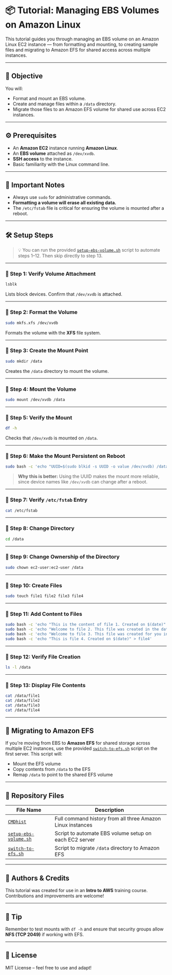 # 📦 Tutorial: Managing EBS Volumes on Amazon Linux

This tutorial guides you through managing an EBS volume on an Amazon Linux EC2 instance — from formatting and mounting, to creating sample files and migrating to Amazon EFS for shared access across multiple instances.

---

## 🎯 Objective

You will:
- Format and mount an EBS volume.
- Create and manage files within a `/data` directory.
- Migrate those files to an Amazon EFS volume for shared use across EC2 instances.

---

## ⚙️ Prerequisites

- An **Amazon EC2** instance running **Amazon Linux**.
- An **EBS volume** attached as `/dev/xvdb`.
- **SSH access** to the instance.
- Basic familiarity with the Linux command line.

---

## 🚨 Important Notes

- Always use `sudo` for administrative commands.
- **Formatting a volume will erase all existing data.**
- The `/etc/fstab` file is critical for ensuring the volume is mounted after a reboot.

---

## 🛠️ Setup Steps

> 💡 You can run the provided [`setup-ebs-volume.sh`](./setup-ebs-volume.sh) script to automate steps 1–12. Then skip directly to step 13.

---

### 🔹 Step 1: Verify Volume Attachment
```bash
lsblk
```
Lists block devices. Confirm that `/dev/xvdb` is attached.

---

### 🔹 Step 2: Format the Volume
```bash
sudo mkfs.xfs /dev/xvdb
```
Formats the volume with the **XFS** file system.

---

### 🔹 Step 3: Create the Mount Point
```bash
sudo mkdir /data
```
Creates the `/data` directory to mount the volume.

---

### 🔹 Step 4: Mount the Volume
```bash
sudo mount /dev/xvdb /data
```

---

### 🔹 Step 5: Verify the Mount
```bash
df -h
```
Checks that `/dev/xvdb` is mounted on `/data`.

---

### 🔹 Step 6: Make the Mount Persistent on Reboot
```bash
sudo bash -c 'echo "UUID=$(sudo blkid -s UUID -o value /dev/xvdb) /data xfs defaults,nofail 0 2" >> /etc/fstab'
```

> **Why this is better:** Using the UUID makes the mount more reliable, since device names like `/dev/xvdb` can change after a reboot.

---

### 🔹 Step 7: Verify `/etc/fstab` Entry
```bash
cat /etc/fstab
```

---

### 🔹 Step 8: Change Directory
```bash
cd /data
```

---

### 🔹 Step 9: Change Ownership of the Directory
```bash
sudo chown ec2-user:ec2-user /data
```

---

### 🔹 Step 10: Create Files
```bash
sudo touch file1 file2 file3 file4
```

---

### 🔹 Step 11: Add Content to Files
```bash
sudo bash -c 'echo "This is the content of file 1. Created on $(date)" > file1'
sudo bash -c 'echo "Welcome to file 2. This file was created in the data volume." > file2'
sudo bash -c 'echo "Welcome to file 3. This file was created for you in the data volume." > file3'
sudo bash -c 'echo "This is file 4. Created on $(date)" > file4'
```

---

### 🔹 Step 12: Verify File Creation
```bash
ls -l /data
```

---

### 🔹 Step 13: Display File Contents
```bash
cat /data/file1
cat /data/file2
cat /data/file3
cat /data/file4
```

---

## 🔄 Migrating to Amazon EFS

If you're moving from EBS to **Amazon EFS** for shared storage across multiple EC2 instances, use the provided [`switch-to-efs.sh`](./switch-to-efs.sh) script on the first server. This script will:
- Mount the EFS volume
- Copy contents from `/data` to the EFS
- Remap `/data` to point to the shared EFS volume

---

## 📁 Repository Files

| File Name | Description |
|-----------|-------------|
| [`CMDhist`](./CMDhist) | Full command history from all three Amazon Linux instances |
| [`setup-ebs-volume.sh`](./setup-ebs-volume.sh) | Script to automate EBS volume setup on each EC2 server |
| [`switch-to-efs.sh`](./switch-to-efs.sh) | Script to migrate `/data` directory to Amazon EFS |

---

## 🙌 Authors & Credits

This tutorial was created for use in an **Intro to AWS** training course. Contributions and improvements are welcome!

---

## 🧠 Tip

Remember to test mounts with `df -h` and ensure that security groups allow **NFS (TCP 2049)** if working with EFS.

---

## 📜 License

MIT License – feel free to use and adapt!

